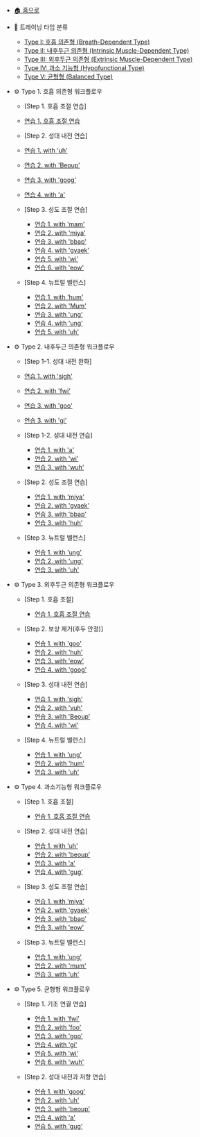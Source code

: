 - [🏠 홈으로](README.md)

- 📘 트레이닝 타입 분류  
  - [Type I: 호흡 의존형 (Breath-Dependent Type)](vocal-types.md#type-i-호흡-의존형-breath-dependent-type)  
  - [Type II: 내후두근 의존형 (Intrinsic Muscle-Dependent Type)](vocal-types.md#type-ii-내후두근-의존형-intrinsic-muscle-dependent-type)  
  - [Type III: 외후두근 의존형 (Extrinsic Muscle-Dependent Type)](vocal-types.md#type-iii-외후두근-의존형-extrinsic-muscle-dependent-type)  
  - [Type IV: 과소 기능형 (Hypofunctional Type)](vocal-types.md#type-iv-과소-기능형-hypofunctional-type)  
  - [Type V: 균형형 (Balanced Type)](vocal-types.md#type-v-균형형-balanced-type)

- ⚙ Type 1. 호흡 의존형 워크플로우
  -  <p>[Step 1. 호흡 조절 연습]<p>
  
   - [연습 1. 호흡 조절 연습](type1.md#step-1-호흡-조절-연습)

  - <p>[Step 2. 성대 내전 연습]<p>
    
   - [연습 1. with 'uh'](type1.md#step-2-강한-성대-저항-훈련-with-39uh39)
   - [연습 2. with 'Beoup'](type1.md#step-2-입술의-저항을-활용한-연습법-with-39beoup39)
   - [연습 3. with 'goog'](type1.md#step-2-성대-스트레칭과-저항-감각-연습법-with-39goog39)
   - [연습 4. with 'a'](type1.md#step-2-얇은-성대-조절-with-39a39)
  
  - <p>[Step 3. 성도 조절 연습]<p>
    
    - [연습 1. with 'mam'](type1.md#step-3-고음을-위한-얇은-소리-연습법-with-39mam39)
    - [연습 2. with 'miya'](type1.md#step-3-성대-스트레칭과-얇은-소리-연결-연습-with-39miya39)
    - [연습 3. with 'bbap'](type1.md#step-3-무거운-습관을-벗어나기-위한-밝은-소리-연습법-with-39bbap39)
    - [연습 4. with 'gyaek'](type1.md#step-3-편한-고음을-위한-엣지-연습법-with-39gyaek39)
    - [연습 5. with 'wi'](type1.md#step-3-vocal-fry와-가성을-연결한-고음-연습법-with-39wi39)
    - [연습 6. with 'eow'](type1.md#step-3-듀얼톤-엑서사이즈-두-기술의-조화-with-39eow39)
  
  - <p>[Step 4. 뉴트럴 밸런스]<p>
 
    - [연습 1. with 'hum'](type1.md#step-4-mum-발음이-어려울-때-간단한-대체-발성-연습법-with-39hum39)
    - [연습 2. with 'Mum'](type1.md#step-4-소리의-어색함과-밝음의-조화-neutral-exercise-with-39mum39)
    - [연습 3. with 'ung'](type1.md#step-4-허밍으로-목소리-유연하게-만들기-with-39ung39)
    - [연습 4. with 'ung'](type1.md#step-4-삼킴-근육의-긴장을-풀어주는-하행-연습법-with-39ung39)
    - [연습 5. with 'uh'](type1.md#step-4-뉴트럴-밸런스-with-39uh39)

- ⚙ Type 2. 내후두근 의존형 워크플로우
  -  <p>[Step 1-1. 성대 내전 완화]<p>
  
    - [연습 1. with 'sigh'](type2.md#Step-1-1.-편안하고-자연스러운-발성을-위한-한숨-연습법)
    - [연습 2. with 'fwi'](type2.md#Step-1-1-조이거나-무거움을-줄이는-발성-연습법-with-39fwi39)
    - [연습 3. with 'goo'](type2.md#Step-1-1-저음과-고음을-자연스럽게-연결하는-연습법-with-39goo39)
    - [연습 3. with 'gi'](type2.md#step-1-1-저음과-고음을-자연스럽게-연결하는-연습법-with-39gi39)
      
  -  <p>[Step 1-2. 성대 내전 연습]<p>

      - [연습 1. with 'a'](type2.md#step-1-2-얇은-성대-조절-with-39a39)
      - [연습 2. with 'wi'](type2.md#step-1-2-vocal-fry와-가성을-결합한-고음-연습법-with-39wi39)
      - [연습 3. with 'wuh'](type2.md#step-1-2-정교한-발성-감각을-위한-휘슬-보이스-연습-with-39wuh39)
        
  -  <p>[Step 2. 성도 조절 연습]<p>
    
      - [연습 1. with 'miya'](type2.md#step-2-성대-스트레칭과-얇은-소리-연습법-with-39miya39)
      - [연습 2. with 'gyaek'](type2.md#step-2-편한-고음을-위한-엣지-연습법-with-39gyaek39)
      - [연습 3. with 'bbap'](type2.md#step-2-무거운-습관을-벗어나기-위한-밝은-소리-연습법-with-39bbap39)
      - [연습 3. with 'huh'](type2.md#step-2-할아버지와-우는-소리-결합-연습법-with-39huh39)
           
  -  <p>[Step 3. 뉴트럴 밸런스]<p>
    
      - [연습 1. with 'ung'](type2.mdstep-3-허밍으로-목소리-유연하게-만들기-with-39ung39)
      - [연습 2. with 'ung'](type2.md#step-3-턱-밑-근육의-긴장을-줄이기-위한-연습-with-39ung39)
      - [연습 3. with 'uh'](type2.md#step-3-뉴트럴-밸런스-with-39uh39)

- ⚙ Type 3. 외후두근 의존형 워크플로우
  -  <p>[Step 1. 호흡 조절]<p>
  
      - [연습 1. 호흡 조절 연습](type3.md#step-1-조절-전에-필요한-기초-힘-강한-호흡-연습)

  -  <p>[Step 2. 보상 제거(후두 안정)]<p>
    
      - [연습 1. with 'goo'](type3.md#Step-2.-고음과-저음을-자연스럽게-연결하는-연습법-with-39goo39)
      - [연습 2. with 'huh'](type3.md#step-2-할아버지와-우는-소리-결합-연습법-with-39huh39)
      - [연습 3. with 'eow'](type3.md#step-2-듀얼톤-엑서사이즈-두-기술의-조화-with-39eow39)
      - [연습 4. with 'goog'](type3.md#step-2-성대-스트레칭과-저항-감각-연습법-with-39goog39)
      
  -  <p>[Step 3. 성대 내전 연습]<p>

      - [연습 1. with 'sigh'](type3.md#step-3-편안하고-자연스러운-발성을-위한-한숨-연습법-with-39한숨39)
      - [연습 2. with 'vuh'](type3.md#step-3-호흡과-성대-링크-해제-연습-with-39vuh39)
      - [연습 3. with 'Beoup'](type3.md#step-3-입술의-저항을-활용한-연습법-with-39beoup39)
      - [연습 4. with 'wi'](type3.md#step-3-vocal-fry와-가성을-결합한-고음-연습법-with-39wi39)
  
  - <p>[Step 4. 뉴트럴 밸런스]<p>

      - [연습 1. with 'ung'](type3.md#step-4-삼킴-근육의-긴장을-줄여주는-허밍-연습법-with-39ung39)
      - [연습 2. with 'hum'](type3.md#step-4-mum-발음이-어려울-때-간단한-대체-발성-연습법-with-39hum39)
      - [연습 3. with 'uh'](type3.md#step-4-밝음과-어두움-사이로-뉴트럴-보이스-연습-with-39uh39)

- ⚙ Type 4. 과소기능형 워크플로우
  -  <p>[Step 1. 호흡 조절]<p>
  
      - [연습 1. 호흡 조절 연습](type4.md#step-1-조절-전에-필요한-기초-힘-강한-호흡-연습)

  -  <p>[Step 2. 성대 내전 연습]<p>

      - [연습 1. with 'uh'](type4.md#step-2-강한-성대-저항-연습-with-39uh39)
      - [연습 2. with 'beoup'](type4.md#step-2-입술의-저항을-활용한-연습법-with-39beoup39)
      - [연습 3. with 'a'](type4.md#step-2-얇은-성대-조절-with-39a39)
      - [연습 4. with 'gug'](type4.md#step-2-헤비믹스-엑서사이즈-with-39gug39)
  
  -  <p>[Step 3. 성도 조절 연습]<p>
  
      - [연습 1. with 'miya'](type4.md#step-3-성대-스트레칭과-얇은-소리-연습법-with-39miya39)
      - [연습 2. with 'gyaek'](type4.md#step-3-편한-고음을-위한-엣지-연습법-with-39gyaek39)
      - [연습 3. with 'bbap'](type4.md#step-3-무거운-습관을-벗어나기-위한-밝은-소리-연습법-with-39bbap39)
      - [연습 3. with 'eow'](type4.md#step-3-듀얼-톤-엑서사이즈-두-기술의-조화-with-39eow39)

  -  <p>[Step 3. 뉴트럴 밸런스]<p>
  
      - [연습 1. with 'ung'](type4.md#step-4-삼킴-근육의-긴장을-줄여주는-허밍-연습법-with-39ung39)
      - [연습 2. with 'mum'](type4.md#step-4-소리의-어둠과-밝음의-조화-neutral-exercise-with-39mum39)
      - [연습 3. with 'uh'](type4.md#step-4-밝음과-어두움-사이로-뉴트럴-보이스-연습-with-39uh39)

- ⚙ Type 5. 균형형 워크플로우
  -  <p>[Step 1. 기초 연결 연습]<p>
  
      - [연습 1. with 'fwi'](type5.md#조이거나-무거움을-줄이는-발성-연습법-with-39fwi39)
      - [연습 2. with 'foo'](type5.md#목이-조이는-문제-해결을-위한-발성-연습법-with-39foo39)
      - [연습 3. with 'goo'](type5.md#저음과-고음을-자연스럽게-연결하는-연습법-with-39goo39)
      - [연습 4. with 'gi'](type5.md#저음과-고음을-자연스럽게-연결하는-연습법-with-39gi39)
      - [연습 5. with 'wi'](type5.md#vocal-fry와-가성을-결합한-고음-연습법-with-39wi39)
      - [연습 6. with 'wuh'](type5.md#정교한-발성-감각을-위한-휘슬-보이스-연습-with-39wuh39)

  -  <p>[Step 2. 성대 내전과 저항 연습]<p>

      - [연습 1. with 'goog'](type5.md#성대-스트레칭과-저항-감각-연습법-with-39goog39)
      - [연습 2. with 'uh'](type5.md#강한-성대-저항-연습-with-39uh39)
      - [연습 3. with 'beoup'](type5.md#입술의-저항을-활용한-연습법-with-39beoup39)
      - [연습 4. with 'a'](type5.md#얇은-성대-조절-연습-with-39a39)
      - [연습 5. with 'gug'](type5.md#헤비믹스-벨팅-연습법-with-39gug39)
